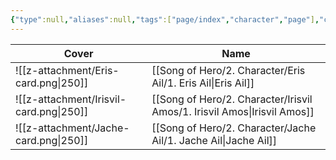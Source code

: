 ```yaml
---
{"type":null,"aliases":null,"tags":["page/index","character","page"],"cssclasses":["paper","justified","cards","cards-cols-5"],"created":"2024-10-21T19:27","updated":"2024-10-23T02:37","encoded":"Character%20Index.md","link":null,"publish":true,"path":"Song of Hero/2. Character/Character Index.md","permalink":"/song-of-hero/2-character/character-index/","PassFrontmatter":true}
---
```



| Cover                                   | Name                                                                        |
| --------------------------------------- | --------------------------------------------------------------------------- |
| ![[z-attachment/Eris-card.png\|250]]    | [[Song of Hero/2. Character/Eris Ail/1. Eris Ail\|Eris Ail]]             |
| ![[z-attachment/Irisvil-card.png\|250]] | [[Song of Hero/2. Character/Irisvil Amos/1. Irisvil Amos\|Irisvil Amos]] |
| ![[z-attachment/Jache-card.png\|250]]   | [[Song of Hero/2. Character/Jache Ail/1. Jache Ail\|Jache Ail]]          |
